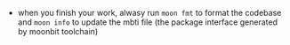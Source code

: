 

- when you finish your work, alwasy run `moon fmt` to format the codebase and `moon info` to update the mbti file (the package interface generated by moonbit toolchain)